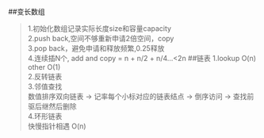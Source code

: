 ##变长数组
>1.初始化数组记录实际长度size和容量capacity   
>2.push back,空间不够重新申请2倍空间，copy   
>3.pop back，避免申请和释放频繁,0.25释放   
>4.连续插N个, add and copy = n + n/2 + n/4...<2n
##链表
1.lookup O(n) other O(1)   
2.反转链表       
3.邻值查找  
数值排序双向链表 -> 记率每个小标对应的链表结点 ->
倒序访问 -> 查找前驱后继然后删除   
4.环形链表   
快慢指针相遇 O(n)